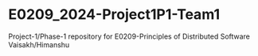 # E0209_2024-Project1P1-Team1
Project-1/Phase-1 repository for E0209-Principles of Distributed Software Vaisakh/Himanshu
